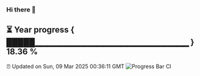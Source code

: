 ### Hi there 👋
⏳ Year progress { █████▁▁▁▁▁▁▁▁▁▁▁▁▁▁▁▁▁▁▁▁▁▁▁▁▁ } 18.36 %
---
⏰ Updated on Sun, 09 Mar 2025 00:36:11 GMT
![Progress Bar CI](https://github.com/Moyi321/Moyi321/workflows/Progress%20Bar%20CI/badge.svg)
